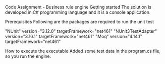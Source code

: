 Code Assignment - Business rule engine
Getting started 
The solution is developed in C# programming language and it is a console application.

Prerequisites
Following are the packages are required to run the unit test

"NUnit" version="3.12.0" targetFramework="net461"
"NUnit3TestAdapter" version="3.16.1" targetFramework="net461"
"Moq" version="4.14.1" targetFramework="net461"

How to execute the executable 
Added some test data in the program.cs file, so you run the engine.
